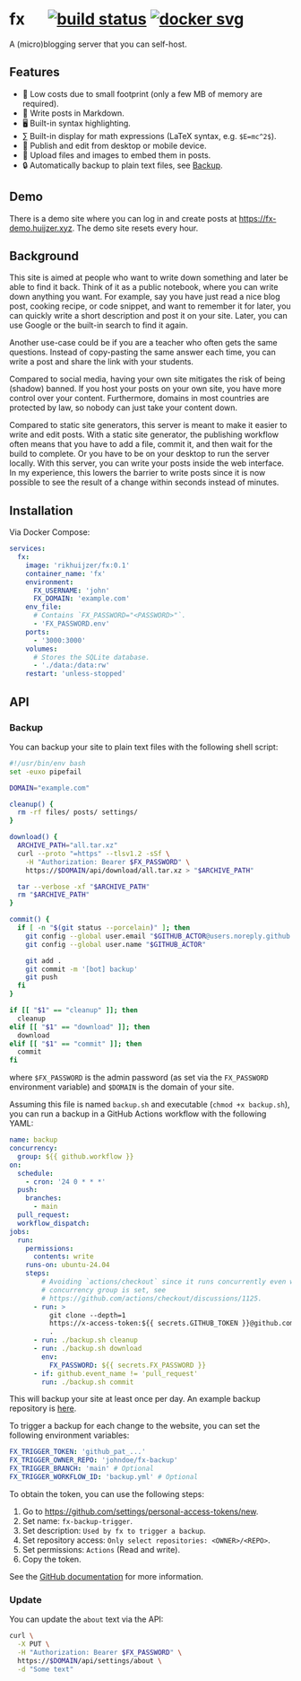 # fx &emsp; [![build status]][actions] [![docker svg]][docker]

[build status]: https://img.shields.io/github/actions/workflow/status/rikhuijzer/fx/ci.yml?branch=main
[actions]: https://github.com/rikhuijzer/fx/actions?query=branch%3Amain
[docker svg]: https://img.shields.io/badge/docker-%230db7ed.svg?logo=docker&logoColor=white
[docker]: https://hub.docker.com/repository/docker/rikhuijzer/fx

A (micro)blogging server that you can self-host.

## Features

- 🚀 Low costs due to small footprint (only a few MB of memory are required).
- 📝 Write posts in Markdown.
- 🖥 Built-in syntax highlighting.
- ∑ Built-in display for math expressions (LaTeX syntax, e.g. `$E=mc^2$`).
- 📱 Publish and edit from desktop or mobile device.
- 📁 Upload files and images to embed them in posts.
- 🔒 Automatically backup to plain text files, see [Backup](#backup).

## Demo

There is a demo site where you can log in and create posts at <https://fx-demo.huijzer.xyz>.
The demo site resets every hour.

## Background

This site is aimed at people who want to write down something and later be able to find it back.
Think of it as a public notebook, where you can write down anything you want.
For example, say you have just read a nice blog post, cooking recipe, or code snippet, and want to remember it for later, you can quickly write a short description and post it on your site.
Later, you can use Google or the built-in search to find it again.

Another use-case could be if you are a teacher who often gets the same questions.
Instead of copy-pasting the same answer each time, you can write a post and share the link with your students.

Compared to social media, having your own site mitigates the risk of being (shadow) banned.
If you host your posts on your own site, you have more control over your content.
Furthermore, domains in most countries are protected by law, so nobody can just take your content down.

Compared to static site generators, this server is meant to make it easier to write and edit posts.
With a static site generator, the publishing workflow often means that you have to add a file, commit it, and then wait for the build to complete.
Or you have to be on your desktop to run the server locally.
With this server, you can write your posts inside the web interface.
In my experience, this lowers the barrier to write posts since it is now possible to see the result of a change within seconds instead of minutes.

## Installation

Via Docker Compose:

```yml
services:
  fx:
    image: 'rikhuijzer/fx:0.1'
    container_name: 'fx'
    environment:
      FX_USERNAME: 'john'
      FX_DOMAIN: 'example.com'
    env_file:
      # Contains `FX_PASSWORD="<PASSWORD>"`.
      - 'FX_PASSWORD.env'
    ports:
      - '3000:3000'
    volumes:
      # Stores the SQLite database.
      - './data:/data:rw'
    restart: 'unless-stopped'
```

## API

### Backup

You can backup your site to plain text files with the following shell script:

```bash
#!/usr/bin/env bash
set -euxo pipefail

DOMAIN="example.com"

cleanup() {
  rm -rf files/ posts/ settings/
}

download() {
  ARCHIVE_PATH="all.tar.xz"
  curl --proto "=https" --tlsv1.2 -sSf \
    -H "Authorization: Bearer $FX_PASSWORD" \
    https://$DOMAIN/api/download/all.tar.xz > "$ARCHIVE_PATH"

  tar --verbose -xf "$ARCHIVE_PATH"
  rm "$ARCHIVE_PATH"
}

commit() {
  if [ -n "$(git status --porcelain)" ]; then
    git config --global user.email "$GITHUB_ACTOR@users.noreply.github.com"
    git config --global user.name "$GITHUB_ACTOR"

    git add .
    git commit -m '[bot] backup'
    git push
  fi
}

if [[ "$1" == "cleanup" ]]; then
  cleanup
elif [[ "$1" == "download" ]]; then
  download
elif [[ "$1" == "commit" ]]; then
  commit
fi
```

where `$FX_PASSWORD` is the admin password (as set via the `FX_PASSWORD` environment variable) and `$DOMAIN` is the domain of your site.

Assuming this file is named `backup.sh` and executable (`chmod +x backup.sh`), you can run a backup in a GitHub Actions workflow with the following YAML:

```yml
name: backup
concurrency:
  group: ${{ github.workflow }}
on:
  schedule:
    - cron: '24 0 * * *'
  push:
    branches:
      - main
  pull_request:
  workflow_dispatch:
jobs:
  run:
    permissions:
      contents: write
    runs-on: ubuntu-24.04
    steps:
        # Avoiding `actions/checkout` since it runs concurrently even when
        # concurrency group is set, see
        # https://github.com/actions/checkout/discussions/1125.
      - run: >
          git clone --depth=1
          https://x-access-token:${{ secrets.GITHUB_TOKEN }}@github.com/${{ github.repository }}.git
          .
      - run: ./backup.sh cleanup
      - run: ./backup.sh download
        env:
          FX_PASSWORD: ${{ secrets.FX_PASSWORD }}
      - if: github.event_name != 'pull_request'
        run: ./backup.sh commit
```

This will backup your site at least once per day.
An example backup repository is [here](https://github.com/rikhuijzer/fx-backup).

To trigger a backup for each change to the website, you can set the following environment variables:

```yml
FX_TRIGGER_TOKEN: 'github_pat_...'
FX_TRIGGER_OWNER_REPO: 'johndoe/fx-backup'
FX_TRIGGER_BRANCH: 'main' # Optional
FX_TRIGGER_WORKFLOW_ID: 'backup.yml' # Optional
```

To obtain the token, you can use the following steps:

1. Go to <https://github.com/settings/personal-access-tokens/new>.
1. Set name: `fx-backup-trigger`.
1. Set description: `Used by fx to trigger a backup`.
1. Set repository access: `Only select repositories: <OWNER>/<REPO>`.
1. Set permissions: `Actions` (Read and write).
1. Copy the token.

See the [GitHub documentation](https://docs.github.com/en/rest/actions/workflows?apiVersion=2022-11-28#create-a-workflow-dispatch-event) for more information.

### Update

You can update the `about` text via the API:

```bash
curl \
  -X PUT \
  -H "Authorization: Bearer $FX_PASSWORD" \
  https://$DOMAIN/api/settings/about \
  -d "Some text"
```
